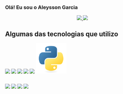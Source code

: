 ### Olá! Eu sou o Aleysson Garcia


<div align="center" display="Flex">
 <a href="https://github.com/aleyssongarcia">
  <img height="150em" src="https://github-readme-stats.vercel.app/api?username=aleyssongarcia&show_icons=true&theme=radical&include_all_commits=true"/>
  <img height="120em" src="https://github-readme-stats.vercel.app/api/top-langs/?username=aleyssongarcia&theme=radical&layout=compact"/>
 </a>
</div>

## Algumas das tecnologias que utilizo

<div align="">
 <img src="https://media3.giphy.com/media/ln7z2eWriiQAllfVcn/200w.webp" width="100">         
 <img src="https://i.giphy.com/media/KzJkzjggfGN5Py6nkT/200.webp" width="100">      
 <img src="https://i.giphy.com/media/IdyAQJVN2kVPNUrojM/200.webp" width="100">
 <img src="https://media.giphy.com/media/XAxylRMCdpbEWUAvr8/200.webp" width="100">
 <img src="https://media.giphy.com/media/fsEaZldNC8A1PJ3mwp/200.webp" width="100">
  <img src="https://raw.githubusercontent.com/devicons/devicon/master/icons/python/python-original.svg" width="100">
</div>

 ##
 
<div> 
  <a href="https://www.youtube.com/channel/UChXhTPAEzhSIYFLbBjHJ-vg" target="_blank"><img src="https://img.shields.io/badge/YouTube-FF0000?style=for-the-badge&logo=youtube&logoColor=white" target="_blank"></a>
  <a href="https://instagram.com/aleyssongarcia" target="_blank"><img src="https://img.shields.io/badge/-Instagram-%23E4405F?style=for-the-badge&logo=instagram&logoColor=white" target="_blank"></a>
  <a href = "mailto:aleyssongarcia@gmail.com"><img src="https://img.shields.io/badge/-Gmail-%23333?style=for-the-badge&logo=gmail&logoColor=white" target="_blank"></a>
  <a href="https://www.linkedin.com/in/aleysson-garcia-844764242/" target="_blank"><img src="https://img.shields.io/badge/-LinkedIn-%230077B5?style=for-the-badge&logo=linkedin&logoColor=white" target="_blank"></a> 
  
</div>
